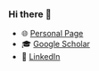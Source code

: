 ### Hi there 👋

- 🌐 [Personal Page](https://arisakaso.github.io)
- 🎓 [Google Scholar](https://scholar.google.com/citations?user=YNW-qFwAAAAJ&hl=en)
- 💼 [LinkedIn](https://www.linkedin.com/in/sohei-arisaka-6ba229241)

